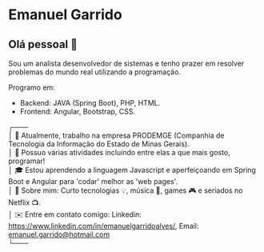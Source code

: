 
# Emanuel Garrido

## Olá pessoal 👋

Sou um analista desenvolvedor de sistemas e tenho prazer em resolver problemas do mundo real utilizando a programação.

Programo em: 

* Backend: JAVA (Spring Boot), PHP, HTML.
* Frontend: Angular, Bootstrap, CSS.

┌───                                                                                                                                        
│ 🔭 Atualmente, trabalho na empresa PRODEMGE (Companhia de Tecnologia da Informação do Estado de Minas Gerais).             
│ 🚀 Possuo várias atividades incluindo entre elas a que mais gosto, programar!                                              
│ 🎓 Estou aprendendo a linguagem Javascript e aperfeiçoando em Spring Boot e Angular para 'codar' melhor as 'web pages'.    
│ 💬 Sobre mim: Curto tecnologias 💡, música 🎸, games 🎮 e seriados no Netflix 📺.                                         
│ ✉️ Entre em contato comigo: Linkedin: https://www.linkedin.com/in/emanuelgarridoalves/, Email: emanuel.garrido@hotmail.com                     
└───                                                                                                             
